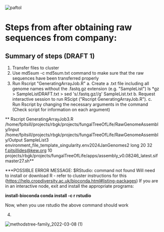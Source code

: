 
![paftol](https://github.com/ffrapi/RGB_KEW_PROJECTS_22-24/assets/70023430/6684715d-8963-4912-8681-a9d2c2b1f8a5)

# Steps from after obtaining raw sequences from company: 

## Summary of steps (DRAFT 1)
1. Transfer files to cluster
2. Use md5sum -c md5sum.txt command to make sure that the raw sequences have been transferred properly
3. Run Rscript "GeneratingArrayJob.R"
     a. Create a .txt file including all genome names without the .fastq.gz extension (e.g. "SampleList")
           ls *gz > SampleListDRAFT.txt > sed 's/.fastq.gz//g' SampleList.txt
     b. Request interactive session to run RScipt ("Rscript GeneratingArrayJob.R").
     c. Run Rscript by changing the necessary arguments in the command (Check script for information on each argument)
   
**   Rscript GeneratingArrayJob3.R /home/fpitsill/projects/rbgk/projects/fungalTreeOfLife/RawGenomeAssembly/Input /home/fpitsill/projects/rbgk/projects/fungalTreeOfLife/RawGenomeAssembly/Output SampleList3   environment_file_template_singularity.env2024JanGenomes2 long 20 32 f.pitsillides@kew.org 10 projects/rbgk/projects/fungalTreeOfLife/apps/assembly_v0.08246_latest.sif master27.sh**


   ***POSSIBLE ERROR MESSAGE: $RStudio: command not found
   Will need to install or download R - refer to cluster instructions for this (https://help.cropdiversity.ac.uk/bioconda.html#listing-packages)
   If you are in an interactive node, exit and install the appropriate programs:
   
   **install-bioconda
   conda install -c r rstudio**

   Now, when you use rstudio the above command should work

4. 
   
![methodstree-family_2022-03-08 (1)](https://github.com/ffrapi/RGB_KEW_PROJECTS_22-24/assets/70023430/56a1d605-6087-477b-b3ab-b990288fe855)
   


